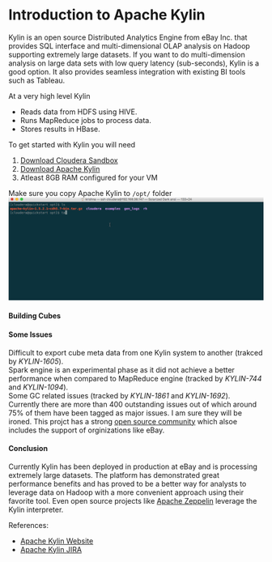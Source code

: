 # Introduction to Apache Kylin

Kylin is an open source Distributed Analytics Engine from eBay Inc. that provides SQL interface and multi-dimensional OLAP analysis on Hadoop supporting extremely large datasets. 
If you want to do multi-dimension analysis on large data sets with low query latency (sub-seconds), Kylin is a good option. It also provides seamless integration with existing BI tools such as Tableau.

At a very high level Kylin  
* Reads data from HDFS using HIVE.
* Runs MapReduce jobs to process data.
* Stores results in HBase.

To get started with Kylin you will need

1. [Download Cloudera Sandbox](http://www.cloudera.com/downloads/quickstart_vms/5-7.html)
2. [Download Apache Kylin](http://wwwftp.ciril.fr/pub/apache/kylin/apache-kylin-1.5.2.1/) 
3. Atleast 8GB RAM configured for your VM

   
Make sure you copy Apache Kylin to `/opt/` folder  
![Installation Procedure](install.gif)  

#### Building Cubes


#### Some Issues
Difficult to export cube meta data from one Kylin system to another (trakced by *KYLIN-1605*).  
Spark engine is an experimental phase as it did not achieve a better performance when compared to MapReduce engine (tracked by *KYLIN-744* and *KYLIN-1094*).  
Some GC related issues (tracked by *KYLIN-1861* and *KYLIN-1692*).  
Currently there are more than 400 outstanding issues out of which around 75% of them have been tagged as major issues. I am sure they will be ironed. This projct has a strong [open source community](https://github.com/apache/kylin/graphs/contributors) which alsoe includes the support of orginizations like eBay.

#### Conclusion
Currently Kylin has been deployed in production at eBay and is processing extremely large datasets. The platform has demonstrated great performance benefits and has proved to be a better way for analysts to leverage data on Hadoop with a more convenient approach using their favorite tool. Even open source projects like [Apache Zeppelin](https://zeppelin.apache.org/) leverage the Kylin interpreter.


References:  
* [Apache Kylin Website](http://kylin.apache.org/)
* [Apache Kylin JIRA](https://issues.apache.org/jira/browse/KYLIN)